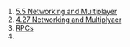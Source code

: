1. [5.5 Networking and Multiplayer](https://dev.epicgames.com/documentation/en-us/unreal-engine/networking-and-multiplayer-in-unreal-engine)
2. [4.27 Networking and Multiplyaer](https://dev.epicgames.com/documentation/en-us/unreal-engine/networking-and-multiplayer?application_version=4.27)
3. [RPCs](https://dev.epicgames.com/documentation/en-us/unreal-engine/rpcs?application_version=4.27)
4. 
